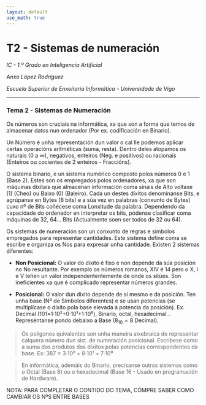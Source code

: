 ```yaml
---
layout: default
use_math: true
---
```



# T2 - Sistemas de numeración
*IC - 1.º Grado en Inteligencia Artificial*

*Anxo López Rodríguez*

*Escuela Superior de Enxeñaría Informática - Universidade de Vigo*

---


### Tema 2 - Sistemas de Numeración
Os números son cruciais na informática, xa que son a forma que temos de almacenar datos nun ordenador (Por ex. codificación en Binario).

Un Número é unha representación dun valor o cal lle podemos aplicar certas operacións aritméticas (suma, resta). Dentro deles atopamos os naturais (0 a ∞), negativos, enteiros (Neg. e positivos) ou racionais (Enteiros ou cocientes de 2 enteiros - Fraccións). 

O sistema binario, e un sistema numérico composto polos números 0 e 1 (Base 2). Estes son os empregados polos ordenadores, xa que son máquinas dixitais que almacenan información coma sinais de Alto voltaxe (1) (Cheo) ou Baixo (0) (Baleiro). Cada un destes díxitos denomínanse Bits, e agrúpanse en Bytes (8 bits) e a súa vez en palabras (conxunto de Bytes) cuxo nº de Bits coñécese coma Lonxitude da palabra. Dependendo da capacidade do ordenador en interpretar os bits, pódense clasificar coma máquinas de 32, 64... Bits (Actualmente soen ser todos de 32 ou 64). 

Os sistemas de numeración son un conxunto de regras e símbolos empregados para representar cantidades. Este sistema define coma se escribe e organiza os Nos para expresar unha cantidade. Existen 2 sistemas diferentes: 

* **Non Posicional:** O valor do díxito é fixo e non depende da súa posición no No resultante. Por exemplo os números romanos, XIV é 14 pero o X, I e V teñen un valor independententemente de onde os sitúes. Son ineficientes xa que é complicado representar números grandes. 

* **Posicional:** O valor dun díxito depende de sí mesmo e da posición. Ten unha base (Nº de Símbolos diferentes) e se usan potencias (se multiplícase o díxito pola base elevada á potencia da posición). Ex. Decimal (101=1·10²+0·10¹+1·10⁰), Binario, octal, hexadecimal... Represéntanse pondo debaixo a Base ($8_{10} = 8$ Decimal). 

> Os polígonos quivalentes son unha maneira alxebraica de representar calquera número dun sist. de numeración posicional. Escribese como a suma dos produtos dos díxitos polas potencias correspondentes da base. Ex: 387 = 3·10² + 8·10¹ + 7·10⁰ 

> En informática, ademáis do Binario, precísanse outros sistemas como o Octal (Base 8) ou o hexadecimal (Base 16 - Usado en programación de Hardware). 

NOTA: PARA COMPLETAR O CONTIDO DO TEMA, CÓMPRE SABER COMO CAMBIAR OS NºS ENTRE BASES